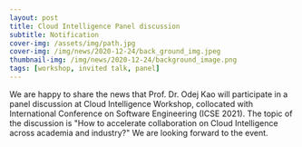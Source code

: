 ```yaml
---
layout: post
title: Cloud Intelligence Panel discussion
subtitle: Notification
cover-img: /assets/img/path.jpg
cover-img: /img/news/2020-12-24/back_ground_img.jpeg
thumbnail-img: /img/news/2020-12-24/background_image.png
tags: [workshop, invited talk, panel]
---
```

We are happy to share the news that Prof. Dr. Odej Kao will participate in a panel discussion at Cloud Intelligence Workshop, collocated with International Conference on Software Engineering (ICSE 2021). The topic of the discussion is "How to accelerate collaboration on Cloud Intelligence across academia and industry?" We are looking forward to the event.
